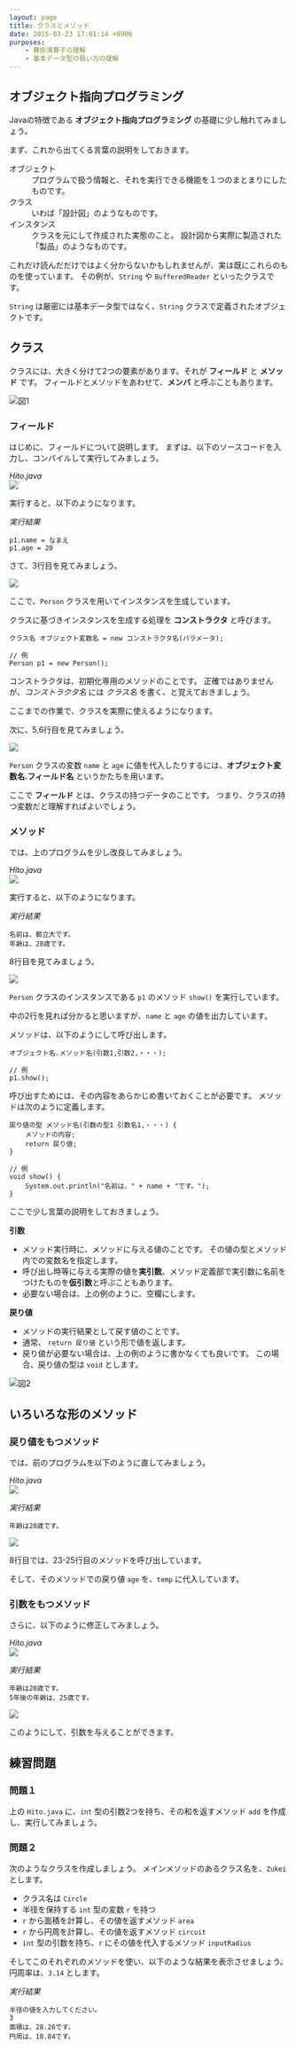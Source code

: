 ```yaml
---
layout: page
title: クラスとメソッド
date: 2015-03-23 17:01:14 +0900
purposes:
    - 算術演算子の理解
    - 基本データ型の扱い方の理解
---
```



オブジェクト指向プログラミング
------------------------------

Javaの特徴である **オブジェクト指向プログラミング** の基礎に少し触れてみましょう。

まず、これから出てくる言葉の説明をしておきます。

<dl>
<dt>オブジェクト</dt>
<dd>プログラムで扱う情報と、それを実行できる機能を１つのまとまりにしたものです。</dd>
<dt>クラス</dt>
<dd>いわば「設計図」のようなものです。</dd>
<dt>インスタンス</dt>
<dd>クラスを元にして作成された実態のこと。
設計図から実際に製造された「製品」のようなものです。</dd>
</dl>

これだけ読んだだけではよく分からないかもしれませんが、実は既にこれらのものを使っています。
その例が、`String` や `BufferedReader` といったクラスです。

`String` は厳密には基本データ型ではなく、`String` クラスで定義されたオブジェクトです。



クラス
------

クラスには、大きく分けて2つの要素があります。それが **フィールド** と **メソッド** です。
フィールドとメソッドをあわせて、**メンバ** と呼ぶこともあります。

![図1](./pic/method00.png)

### フィールド

はじめに、フィールドについて説明します。
まずは、以下のソースコードを入力し、コンパイルして実行してみましょう。

*Hito.java*<br>
![](./pic/hitov1.png)

実行すると、以下のようになります。

*実行結果*

    p1.name = なまえ
    p1.age = 20

さて、3行目を見てみましょう。

![](./pic/hitov1_explain1.png)

ここで、`Person` クラスを用いてインスタンスを生成しています。

クラスに基づきインスタンスを生成する処理を **コンストラクタ** と呼びます。

    クラス名 オブジェクト変数名 = new コンストラクタ名(パラメータ);
    
    // 例
    Person p1 = new Person();

コンストラクタは、初期化専用のメソッドのことです。
正確ではありませんが、*コンストラクタ名* には *クラス名* を書く、と覚えておきましょう。

ここまでの作業で、クラスを実際に使えるようになります。

次に、5,6行目を見てみましょう。

![](./pic/hitov1_explain2.png)

`Person` クラスの変数 `name` と `age` に値を代入したりするには、**オブジェクト変数名.フィールド名** というかたちを用います。

ここで **フィールド** とは、クラスの持つデータのことです。
つまり、クラスの持つ変数だと理解すればよいでしょう。

### メソッド

では、上のプログラムを少し改良してみましょう。

*Hito.java*<br>
![](./pic/hitov2.png)

実行すると、以下のようになります。

*実行結果*

    名前は、都立大です。
    年齢は、20歳です。

8行目を見てみましょう。

![](./pic/hitov2_explain1.png)

`Person` クラスのインスタンスである `p1` のメソッド `show()` を実行しています。

中の2行を見れば分かると思いますが、`name` と `age` の値を出力しています。

メソッドは、以下のようにして呼び出します。

    オブジェクト名.メソッド名(引数1,引数2,・・・);
    
    // 例
    p1.show();

呼び出すためには、その内容をあらかじめ書いておくことが必要です。
メソッドは次のように定義します。

    戻り値の型 メソッド名(引数の型1 引数名1,・・・) {
    	メソッドの内容;
    	return 戻り値;
    }
    
    // 例
    void show() {
    	System.out.println("名前は、" + name + "です。");
    }

ここで少し言葉の説明をしておきましょう。

**引数**

- メソッド実行時に、メソッドに与える値のことです。
その値の型とメソッド内での変数名を指定します。
- 呼び出し時等に与える実際の値を**実引数**、メソッド定義部で実引数に名前をつけたものを**仮引数**と呼ぶこともあります。
- 必要ない場合は、上の例のように、空欄にします。

**戻り値**

- メソッドの実行結果として戻す値のことです。
- 通常、 `return 戻り値` という形で値を返します。
- 戻り値が必要ない場合は、上の例のように書かなくても良いです。
この場合、戻り値の型は `void` とします。

![図2](./pic/method01.png)


いろいろな形のメソッド
----------------------

### 戻り値をもつメソッド

では、前のプログラムを以下のように直してみましょう。

*Hito.java*<br>
![](./pic/hitov3.png)

*実行結果*

    年齢は20歳です。

![](./pic/hitov3_explain1.png)

8行目では、23-25行目のメソッドを呼び出しています。

そして、そのメソッドでの戻り値 `age` を、`temp` に代入しています。

### 引数をもつメソッド

さらに、以下のように修正してみましょう。

*Hito.java*<br>
![](./pic/hitov4.png)

*実行結果*

    年齢は20歳です。
    5年後の年齢は、25歳です。

![](./pic/hitov4_explain1.png)

このようにして、引数を与えることができます。


練習問題
--------

### 問題１

上の `Hito.java` に、`int` 型の引数2つを持ち、その和を返すメソッド `add` を作成し、実行してみましょう。

### 問題２

次のようなクラスを作成しましょう。
メインメソッドのあるクラス名を、`Zukei` とします。

-   クラス名は `Circle`
-   半径を保持する `int` 型の変数 `r` を持つ
-   `r` から面積を計算し、その値を返すメソッド `area`
-   `r` から円周を計算し、その値を返すメソッド `circuit`
-   `int` 型の引数を持ち、`r` にその値を代入するメソッド `inputRadius`

そしてこのそれぞれのメソッドを使い、以下のような結果を表示させましょう。
円周率は、`3.14` とします。

*実行結果*

    半径の値を入力してください。
    3
    面積は、28.26です。
    円周は、18.84です。
